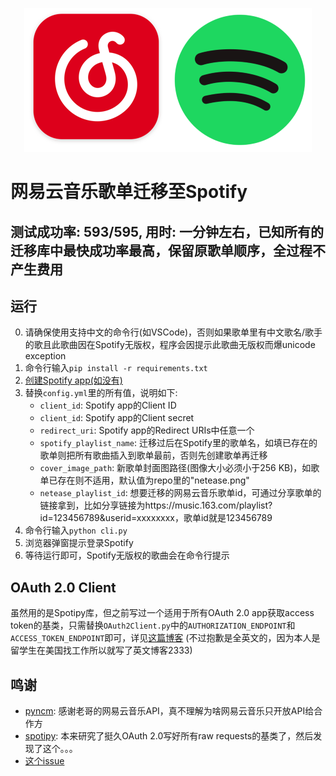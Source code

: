 <p align="center"><img src="cover.png" /></p>

# 网易云音乐歌单迁移至Spotify

## 测试成功率: 593/595, 用时: 一分钟左右，已知所有的迁移库中最快成功率最高，保留原歌单顺序，全过程不产生费用

## 运行
0. 请确保使用支持中文的命令行(如VSCode)，否则如果歌单里有中文歌名/歌手的歌且此歌曲因在Spotify无版权，程序会因提示此歌曲无版权而爆unicode exception
1. 命令行输入`pip install -r requirements.txt`
2. [创建Spotify app(如没有)](https://developer.spotify.com/documentation/web-api/concepts/apps)
3. 替换`config.yml`里的所有值，说明如下:
    - `client_id`: Spotify app的Client ID
    - `client_id`: Spotify app的Client secret
    - `redirect_uri`: Spotify app的Redirect URIs中任意一个
    - `spotify_playlist_name`: 迁移过后在Spotify里的歌单名，如填已存在的歌单则把所有歌曲插入到歌单最前，否则先创建歌单再迁移
    - `cover_image_path`: 新歌单封面图路径(图像大小必须小于256 KB)，如歌单已存在则不适用，默认值为repo里的"netease.png"
    - `netease_playlist_id`: 想要迁移的网易云音乐歌单id，可通过分享歌单的链接拿到，比如分享链接为https://music.163.com/playlist?id=123456789&userid=xxxxxxxx<span>，歌单id就是123456789</span>
4. 命令行输入`python cli.py`
5. 浏览器弹窗提示登录Spotify
6. 等待运行即可，Spotify无版权的歌曲会在命令行提示

## OAuth 2.0 Client
虽然用的是Spotipy库，但之前写过一个适用于所有OAuth 2.0 app获取access token的基类，只需替换`OAuth2Client.py`中的`AUTHORIZATION_ENDPOINT`和`ACCESS_TOKEN_ENDPOINT`即可，详见[这篇博客](https://muyangye.github.io/2023/05/10/Netease-to-Spotify/) (不过抱歉是全英文的，因为本人是留学生在美国找工作所以就写了英文博客2333)

## 鸣谢
- [pyncm](https://github.com/mos9527/pyncm): 感谢老哥的网易云音乐API，真不理解为啥网易云音乐只开放API给合作方
- [spotipy](https://github.com/spotipy-dev/spotipy): 本来研究了挺久OAuth 2.0写好所有raw requests的基类了，然后发现了这个。。。
- [这个issue](https://github.com/Binaryify/NeteaseCloudMusicApi/issues/1121#issuecomment-774438040)